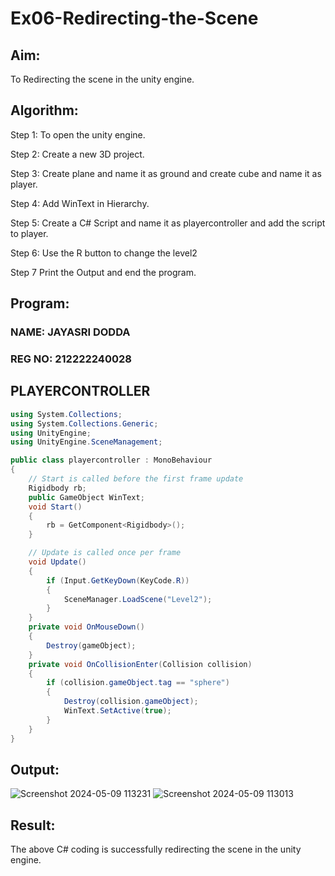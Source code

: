 # Ex06-Redirecting-the-Scene

## Aim:
To Redirecting the scene in the unity engine.

## Algorithm:
Step 1:
To open the unity engine.

Step 2:
Create a new 3D project.

Step 3:
Create plane and name it as ground and create cube and name it as player.

Step 4:
Add WinText in Hierarchy.

Step 5:
Create a C# Script and name it as playercontroller and add the script to player.

Step 6:
Use the R button to change the level2

Step 7
Print the Output and end the program.

## Program:
### NAME: JAYASRI DODDA

### REG NO: 212222240028
## PLAYERCONTROLLER
```C#
using System.Collections;
using System.Collections.Generic;
using UnityEngine;
using UnityEngine.SceneManagement;

public class playercontroller : MonoBehaviour
{
    // Start is called before the first frame update
    Rigidbody rb;
    public GameObject WinText;
    void Start()
    {
        rb = GetComponent<Rigidbody>();
    }

    // Update is called once per frame
    void Update()
    {
        if (Input.GetKeyDown(KeyCode.R))
        {
            SceneManager.LoadScene("Level2");
        }
    }
    private void OnMouseDown()
    {
        Destroy(gameObject);
    }
    private void OnCollisionEnter(Collision collision)
    {
        if (collision.gameObject.tag == "sphere")
        {
            Destroy(collision.gameObject);
            WinText.SetActive(true);
        }
    }
}
```
## Output:
![Screenshot 2024-05-09 113231](https://github.com/jayasridodda/Ex06-Redirecting-the-Scene/assets/123259278/6d228c54-baae-4d6c-9e13-7976536e1a6c)
![Screenshot 2024-05-09 113013](https://github.com/jayasridodda/Ex06-Redirecting-the-Scene/assets/123259278/38899968-293d-4a40-889a-e4ca6b0bcb56)


## Result:

The above C# coding is successfully redirecting the scene in the unity engine.
